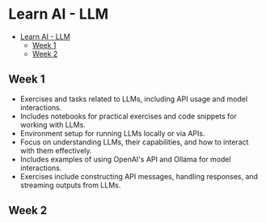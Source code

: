 # Learn AI - LLM

- [Learn AI - LLM](#learn-ai---llm)
  - [Week 1](#week-1)
  - [Week 2](#week-2)

## Week 1

- Exercises and tasks related to LLMs, including API usage and model interactions.
- Includes notebooks for practical exercises and code snippets for working with LLMs.
- Environment setup for running LLMs locally or via APIs.
- Focus on understanding LLMs, their capabilities, and how to interact with them effectively.
- Includes examples of using OpenAI's API and Ollama for model interactions.
- Exercises include constructing API messages, handling responses, and streaming outputs from LLMs.

## Week 2

